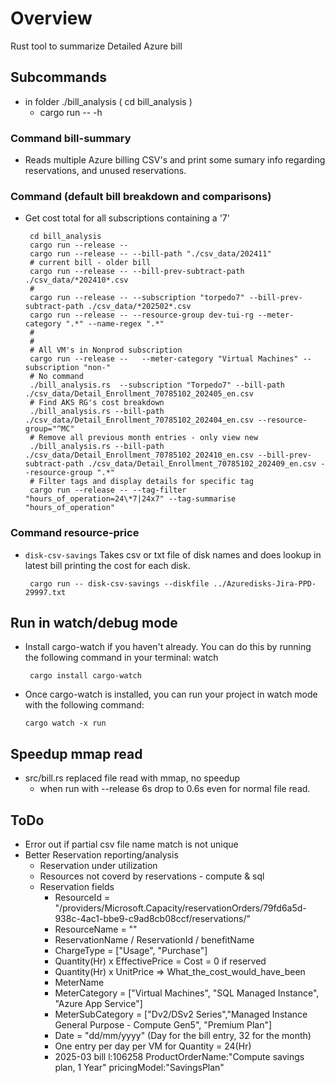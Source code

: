 # Overview

Rust tool to summarize Detailed Azure bill

## Subcommands

* in folder ./bill_analysis ( cd bill_analysis )
  * cargo run -- -h

### Command bill-summary

* Reads multiple Azure billing CSV's and print some sumary info regarding reservations, and unused reservations.

### Command (default bill breakdown and comparisons)

* Get cost total for all subscriptions containing a '7'

       cd bill_analysis
       cargo run --release --
       cargo run --release -- --bill-path "./csv_data/202411"
       # current bill - older bill
       cargo run --release -- --bill-prev-subtract-path ./csv_data/*202410*.csv
       #
       cargo run --release -- --subscription "torpedo7" --bill-prev-subtract-path ./csv_data/*202502*.csv
       cargo run --release -- --resource-group dev-tui-rg --meter-category ".*" --name-regex ".*"
       #
       #
       # All VM's in Nonprod subscription
       cargo run --release --   --meter-category "Virtual Machines" --subscription "non-"
       # No command
       ./bill_analysis.rs  --subscription "Torpedo7" --bill-path ./csv_data/Detail_Enrollment_70785102_202405_en.csv
       # Find AKS RG's cost breakdown
       ./bill_analysis.rs --bill-path ./csv_data/Detail_Enrollment_70785102_202404_en.csv --resource-group="^MC"
       # Remove all previous month entries - only view new
       ./bill_analysis.rs --bill-path ./csv_data/Detail_Enrollment_70785102_202410_en.csv --bill-prev-subtract-path ./csv_data/Detail_Enrollment_70785102_202409_en.csv --resource-group ".*"
       # Filter tags and display details for specific tag
       cargo run --release -- --tag-filter "hours_of_operation=24\*7|24x7" --tag-summarise "hours_of_operation"

### Command resource-price

* ```disk-csv-savings``` Takes csv or txt file of disk names and does lookup in latest bill printing the cost for each disk.

       cargo run -- disk-csv-savings --diskfile ../Azuredisks-Jira-PPD-29997.txt

## Run in watch/debug mode

* Install cargo-watch if you haven't already. You can do this by running the following command in your terminal:
watch

       cargo install cargo-watch
* Once cargo-watch is installed, you can run your project in watch mode with the following command:

      cargo watch -x run

## Speedup mmap read

* src/bill.rs replaced file read with mmap, no speedup
  * when run with --release 6s drop to 0.6s even for normal file read.

## ToDo

* Error out if partial csv file name match is not unique
* Better Reservation reporting/analysis
  * Reservation under utilization
  * Resources not coverd by reservations - compute & sql
  * Reservation fields
    * ResourceId = "/providers/Microsoft.Capacity/reservationOrders/79fd6a5d-938c-4ac1-bbe9-c9ad8cb08ccf/reservations/"
    * ResourceName = ""
    * ReservationName / ReservationId / benefitName
    * ChargeType = ["Usage", "Purchase"]
    * Quantity(Hr) x EffectivePrice = Cost = 0 if reserved
    * Quantity(Hr) x UnitPrice => What_the_cost_would_have_been
    * MeterName
    * MeterCategory = ["Virtual Machines", "SQL Managed Instance", "Azure App Service"]
    * MeterSubCategory = ["Dv2/DSv2 Series","Managed Instance General Purpose - Compute Gen5", "Premium Plan"]
    * Date = "dd/mm/yyyy" (Day for the bill entry, 32 for the month)
    * One entry per day per VM for Quantity = 24(Hr)
    * 2025-03 bill l:106258 ProductOrderName:"Compute savings plan, 1 Year" pricingModel:"SavingsPlan"